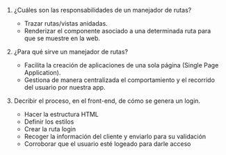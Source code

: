 1) ¿Cuáles son las responsabilidades de un manejador de rutas?

    - Trazar rutas/vistas anidadas.
    - Renderizar el componente asociado a una determinada ruta para que se muestre en la web.

2) ¿Para qué sirve un manejador de rutas?

    - Facilita la creación de aplicaciones de una sola página (Single Page Application).
    - Gestiona de manera centralizada el comportamiento y el recorrido del usuario por nuestra app.

3) Decribir el proceso, en el front-end, de cómo se genera un login.

    * Hacer la estructura HTML
    * Definir los estilos 
    * Crear la ruta login
    * Recoger la información del cliente y enviarlo para su validación
    * Corroborar que el usuario esté logeado para darle acceso